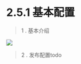 # 2.5.1 基本配置

> 1 . 基本介绍

![](http://pc1pao5ui.bkt.clouddn.com/20180724093957.jpg)

> 2 . 发布配置todo

